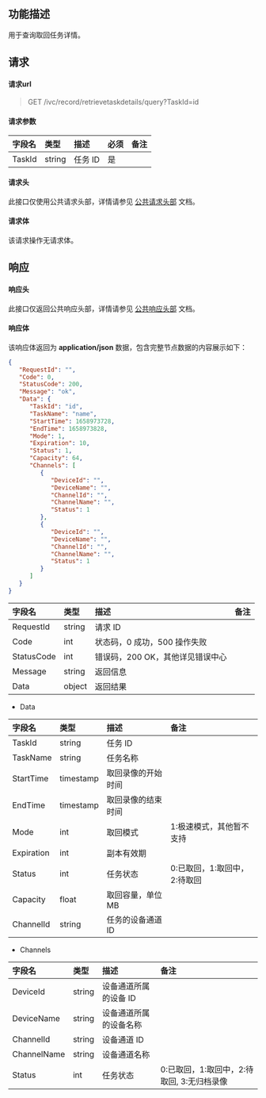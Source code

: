 ## 功能描述

用于查询取回任务详情。

## 请求

#### 请求url

> GET /ivc/record/retrievetaskdetails/query?TaskId=id

#### 请求参数

| 字段名 | 类型   | 描述   | 必须 | 备注 |
| :----- | :----- | :----- | :--- | :--- |
| TaskId | string | 任务 ID | 是   |      |

#### 请求头

此接口仅使用公共请求头部，详情请参见 [公共请求头部](https://cloud.tencent.com/document/product/1344/50451) 文档。

#### 请求体

该请求操作无请求体。

## 响应

#### 响应头

此接口仅返回公共响应头部，详情请参见 [公共响应头部](https://cloud.tencent.com/document/product/1344/50452) 文档。

#### 响应体

该响应体返回为 **application/json** 数据，包含完整节点数据的内容展示如下：

```json
{
   "RequestId": "",
   "Code": 0,
   "StatusCode": 200,
   "Message": "ok",
   "Data": {
      "TaskId": "id",
      "TaskName": "name",
      "StartTime": 1658973728,
      "EndTime": 1658973828,
      "Mode": 1,
      "Expiration": 10,
      "Status": 1,
      "Capacity": 64,
      "Channels": [
         {
            "DeviceId": "",
            "DeviceName": "",
            "ChannelId": "",
            "ChannelName": "",
            "Status": 1
         },
         {
            "DeviceId": "",
            "DeviceName": "",
            "ChannelId": "",
            "ChannelName": "",
            "Status": 1
         }
      ]
   }
}
```

| 字段名     | 类型   | 描述                             | 备注 |
| :--------- | :----- | :------------------------------- | :--- |
| RequestId  | string | 请求 ID                           |      |
| Code       | int    | 状态码，0 成功，500 操作失败     |      |
| StatusCode | int    | 错误码，200 OK，其他详见错误中心 |      |
| Message    | string | 返回信息                         |      |
| Data       | object | 返回结果                         |      |

+ Data

| 字段名     | 类型      | 描述               | 备注                         |
| :--------- | :-------- | :----------------- | :--------------------------- |
| TaskId     | string    | 任务 ID             |                              |
| TaskName   | string    | 任务名称           |                              |
| StartTime  | timestamp | 取回录像的开始时间 |                              |
| EndTime    | timestamp | 取回录像的结束时间 |                              |
| Mode       | int       | 取回模式           | 1:极速模式，其他暂不支持     |
| Expiration | int       | 副本有效期         |                              |
| Status     | int       | 任务状态           | 0:已取回，1:取回中，2:待取回 |
| Capacity   | float     | 取回容量，单位 MB   |                              |
| ChannelId  | string    | 任务的设备通道 ID  |                              |

+ Channels

| 字段名      | 类型   | 描述                   | 备注                                       |
| :---------- | :----- | :--------------------- | :----------------------------------------- |
| DeviceId    | string | 设备通道所属的设备 ID   |                                            |
| DeviceName  | string | 设备通道所属的设备名称 |                                            |
| ChannelId   | string | 设备通道 ID             |                                            |
| ChannelName | string | 设备通道名称           |                                            |
| Status      | int    | 任务状态               | 0:已取回，1:取回中，2:待取回, 3:无归档录像 |

